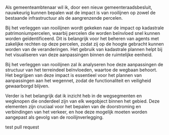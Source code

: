 Als gemeenteambtenaar wil ik, door een nieuw gemeenteraadsbesluit, nauwkeurig kunnen bepalen wat de impact is van 
rooilijnen op zowel de bestaande infrastructuur als de aangrenzende percelen.

Bij het verleggen van rooilijnen wordt gekeken naar de impact op kadastrale patrimoniumpercelen, 
waarbij percelen die worden beïnvloed snel kunnen worden geïdentificeerd. 
Dit is belangrijk voor het beheren van agents met zakelijke rechten op deze percelen, 
zodat zij op de hoogte gebracht kunnen worden van de veranderingen. 
Het gebruik van kadastrale plannen helpt bij het visualiseren van deze aanpassingen binnen de ruimtelijke eenheid.

Bij het verleggen van rooilijnen zal ik analyseren hoe deze aanpassingen de structuur van het terreindeel beïnvloeden, 
waartoe de wegbaan behoort. 
Het begrijpen van deze impact is essentieel voor het plannen van aanpassingen aan het wegennet, 
zodat de functionaliteit en veiligheid gewaarborgd blijven.

Verder is het belangrijk dat ik inzicht heb in de wegsegmenten en 
wegknopen die onderdeel zijn van elk wegobject binnen het gebied. 
Deze elementen zijn cruciaal voor het bepalen van de doorstroming en verbindingen van het verkeer, en 
hoe deze mogelijk moeten worden aangepast als gevolg van de rooilijnverlegging.

test pull request
